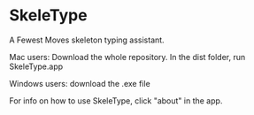# SkeleType

A Fewest Moves skeleton typing assistant.


Mac users: Download the whole repository. In the dist folder, run SkeleType.app

Windows users: download the .exe file


For info on how to use SkeleType, click "about" in the app.
